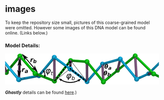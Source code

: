 images
========

To keep the repository size small, pictures of this coarse-grained model were
omitted.  However some images of this DNA model can be found online.
(Links below.)


### Model Details:

![](https://raw.githubusercontent.com/jewettaij/dlpdb/master/examples/dna_example/statistics_keeping_every_3rd_base_pair/dsDNA_3to1_C3p.png)

***Ghastly*** details can be found [here](moltemplate_files).)





